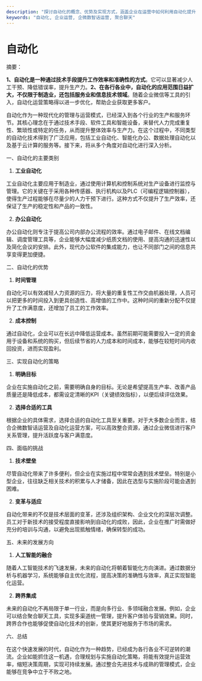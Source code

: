 ```yaml
---
description: "探讨自动化的概念、优势及实现方式，涵盖企业在运营中如何利用自动化提升效率."
keywords: "自动化, 企业运营, 企微数智话运营, 聚合聊天"
---
```

# 自动化

摘要：

**1、自动化是一种通过技术手段提升工作效率和准确性的方式**。它可以显著减少人工干预、降低错误率，提升生产力。**2、在各行各业中，自动化的应用范围日益扩大，不仅限于制造业，还包括服务业和信息技术领域**。随着企业微信等工具的引入，自动化运营策略得以进一步优化，帮助企业获取更多客户。

自动化作为一种现代化的管理与运营模式，已经深入到各个行业的生产和服务环节。其核心理念在于通过技术手段、软件工具和智能设备，来替代人力完成重复性、繁琐性或特定的任务，从而提升整体效率与生产力。在这个过程中，不同类型的自动化技术得到了广泛应用，包括工业自动化、智能化办公、数据处理自动化以及基于云计算的服务等。接下来，将从多个角度对自动化进行深入分析。

一、自动化的主要类别

1. **工业自动化**

工业自动化主要应用于制造业，通过使用计算机和控制系统对生产设备进行监控与管理。它的关键在于采用各种传感器、执行机构以及PLC（可编程逻辑控制器），使得生产过程能够在尽量少的人力干预下进行。这种方式不仅提升了生产效率，还保证了生产的稳定性和产品的一致性。

2. **办公自动化**

办公自动化则专注于提高公司内部办公流程的效率。通过电子邮件、在线文档编辑、调度管理工具等，企业能够大幅度减少纸质文档的使用、提高沟通的迅速性以及简化会议的安排。此外，现代办公软件的集成能力，也让不同部门之间的信息共享变得更加便捷。

二、自动化的优势

1. **时间管理**

自动化可以有效减轻人力资源的压力，将大量的重复性工作交由机器处理，人员可以把更多的时间投入到更具创造性、高增值的工作中。这种时间的重新分配不仅提升了工作满意度，还增加了员工的工作效率。

2. **成本控制**

通过自动化，企业可以在长远中降低运营成本。虽然前期可能需要投入一定的资金用于设备和系统的购买，但后续节省的人力成本和时间成本，能够在较短时间内收回投资，进而实现盈利。

三、实现自动化的策略

1. **明确目标**

企业在实施自动化之前，需要明确自身的目标。无论是希望提高生产率、改善产品质量还是降低成本，都需设定清晰的KPI（关键绩效指标），以便后续评估效果。

2. **选择合适的工具**

根据企业的具体需求，选择合适的自动化工具至关重要。对于大多数企业而言，结合企微数智话运营及自动化运营方案，可以高效整合资源，通过企业微信进行客户关系管理，提升活跃度与客户满意度。

四、面临的挑战

1. **技术壁垒**

尽管自动化带来了许多便利，但企业在实施过程中常常会遇到技术壁垒。特别是小型企业，往往缺乏相关技术的积累与人才储备，因此在选型与实施阶段可能会遇到困难。

2. **变革与适应**

自动化带来的不仅是技术层面的变革，还涉及组织架构、企业文化的深层次调整。员工对于新技术的接受程度直接影响到自动化的成败，因此，企业在推广时需做好充分的培训与沟通，以避免出现抵触情绪，确保转型的成功。

五、未来的发展方向

1. **人工智能的融合**

随着人工智能技术的飞速发展，未来的自动化将朝着智能化方向演进。通过数据分析与机器学习，系统能够自主优化流程，提高决策的准确性与效率，真正实现智能化运营。

2. **跨界集成**

未来的自动化不再局限于单一行业，而是向多行业、多领域融合发展。例如，企业可以结合聚合聊天工具，实现多渠道统一管理，提升客户体验与营销效果。同时，跨界合作也能够促使自动化技术的创新，使其更好地服务于市场的需求。

六、总结

在这个快速发展的时代，自动化作为一种趋势，已经成为各行各业不可逆转的潮流。企业如能抓住这一机遇，合理规划与实施自动化策略，将能有效提升运营效率，缩短决策周期，实现可持续发展。通过整合先进技术与成熟的管理模式，企业能够在竞争中立于不败之地。
